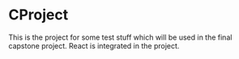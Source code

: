 # CProject
This is the project for some test stuff which will be used in the final capstone project. 
React is integrated in the project.
